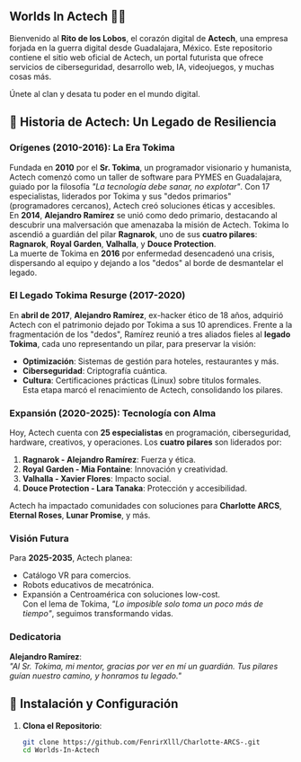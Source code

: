 ## Worlds In Actech 🌌🐺

Bienvenido al **Rito de los Lobos**, el corazón digital de **Actech**, una empresa forjada en la guerra digital desde Guadalajara, México. Este repositorio contiene el sitio web oficial de Actech, un portal futurista que ofrece servicios de ciberseguridad, desarrollo web, IA, videojuegos, y muchas cosas más. 

Únete al clan y desata tu poder en el mundo digital.

## 📖 Historia de Actech: **Un Legado de Resiliencia**

### Orígenes (2010-2016): La Era Tokima
Fundada en **2010** por el **Sr. Tokima**, un programador visionario y humanista, Actech comenzó como un taller de software para PYMES en Guadalajara, guiado por la filosofía *"La tecnología debe sanar, no explotar"*. Con 17 especialistas, liderados por Tokima y sus "dedos primarios" (programadores cercanos), Actech creó soluciones éticas y accesibles.  
En **2014**, **Alejandro Ramírez** se unió como dedo primario, destacando al descubrir una malversación que amenazaba la misión de Actech. Tokima lo ascendió a guardián del pilar **Ragnarok**, uno de sus **cuatro pilares**: **Ragnarok**, **Royal Garden**, **Valhalla**, y **Douce Protection**.  
La muerte de Tokima en **2016** por enfermedad desencadenó una crisis, dispersando al equipo y dejando a los "dedos" al borde de desmantelar el legado.

### El Legado Tokima Resurge (2017-2020)
En **abril de 2017**, **Alejandro Ramírez**, ex-hacker ético de 18 años, adquirió Actech con el patrimonio dejado por Tokima a sus 10 aprendices. Frente a la fragmentación de los "dedos", Ramírez reunió a tres aliados fieles al **legado Tokima**, cada uno representando un pilar, para preservar la visión:  
- **Optimización**: Sistemas de gestión para hoteles, restaurantes y más.  
- **Ciberseguridad**: Criptografía cuántica.  
- **Cultura**: Certificaciones prácticas (Linux) sobre titulos formales.  
Esta etapa marcó el renacimiento de Actech, consolidando los pilares.

### Expansión (2020-2025): Tecnología con Alma
Hoy, Actech cuenta con **25 especialistas** en programación, ciberseguridad, hardware, creativos, y operaciones. Los **cuatro pilares** son liderados por:  
1. **Ragnarok - Alejandro Ramírez**: Fuerza y ética.  
2. **Royal Garden - Mia Fontaine**: Innovación y creatividad.  
3. **Valhalla - Xavier Flores**: Impacto social.  
4. **Douce Protection - Lara Tanaka**: Protección y accesibilidad.  

Actech ha impactado comunidades con soluciones para **Charlotte ARCS**, **Eternal Roses**, **Lunar Promise**, y más.

### Visión Futura
Para **2025-2035**, Actech planea:  
- Catálogo VR para comercios.  
- Robots educativos de mecatrónica.  
- Expansión a Centroamérica con soluciones low-cost.  
Con el lema de Tokima, *"Lo imposible solo toma un poco más de tiempo"*, seguimos transformando vidas.

### Dedicatoria
**Alejandro Ramírez**:  
*"Al Sr. Tokima, mi mentor, gracias por ver en mí un guardián. Tus pilares guían nuestro camino, y honramos tu legado."*


## 🚀 Instalación y Configuración
1. **Clona el Repositorio**:
   ```bash
   git clone https://github.com/FenrirXlll/Charlotte-ARCS-.git
   cd Worlds-In-Actech
